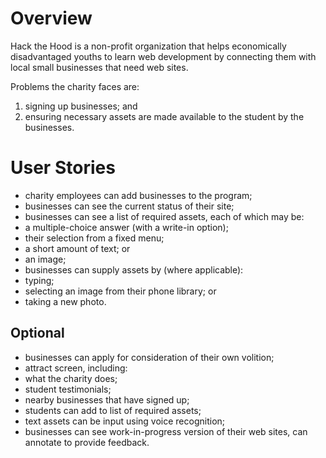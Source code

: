 # Overview
Hack the Hood is a non-profit organization that helps economically disadvantaged youths to learn web development by connecting them with local small businesses that need web sites.

Problems the charity faces are:

1. signing up businesses; and
2. ensuring necessary assets are made available to the student by the businesses.

# User Stories
* charity employees can add businesses to the program;
* businesses can see the current status of their site;
* businesses can see a list of required assets, each of which may be:
 * a multiple-choice answer (with a write-in option);
 * their selection from a fixed menu;
 * a short amount of text; or
 * an image;
* businesses can supply assets by (where applicable):
 * typing;
 * selecting an image from their phone library; or
 * taking a new photo.

## Optional
* businesses can apply for consideration of their own volition;
* attract screen, including:
 * what the charity does;
 * student testimonials;
 * nearby businesses that have signed up;
* students can add to list of required assets;
* text assets can be input using voice recognition;
* businesses can see work-in-progress version of their web sites, can annotate to provide feedback.
